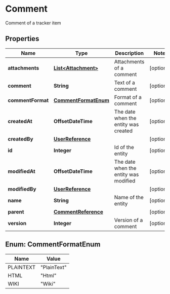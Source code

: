 

# Comment

Comment of a tracker item

## Properties

Name | Type | Description | Notes
------------ | ------------- | ------------- | -------------
**attachments** | [**List&lt;Attachment&gt;**](Attachment.md) | Attachments of a comment |  [optional]
**comment** | **String** | Text of a comment |  [optional]
**commentFormat** | [**CommentFormatEnum**](#CommentFormatEnum) | Format of a comment |  [optional]
**createdAt** | **OffsetDateTime** | The date when the entity was created |  [optional]
**createdBy** | [**UserReference**](UserReference.md) |  |  [optional]
**id** | **Integer** | Id of the entity |  [optional]
**modifiedAt** | **OffsetDateTime** | The date when the entity was modified |  [optional]
**modifiedBy** | [**UserReference**](UserReference.md) |  |  [optional]
**name** | **String** | Name of the entity |  [optional]
**parent** | [**CommentReference**](CommentReference.md) |  |  [optional]
**version** | **Integer** | Version of a comment |  [optional]



## Enum: CommentFormatEnum

Name | Value
---- | -----
PLAINTEXT | &quot;PlainText&quot;
HTML | &quot;Html&quot;
WIKI | &quot;Wiki&quot;



